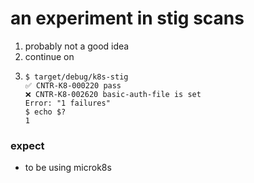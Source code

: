 an experiment in stig scans
===

1. probably not a good idea
2. continue on
3.
    ```
    $ target/debug/k8s-stig 
    ✅ CNTR-K8-000220 pass
    ❌ CNTR-K8-002620 basic-auth-file is set
    Error: "1 failures"
    $ echo $?
    1
    ```

### expect
- to be using microk8s

